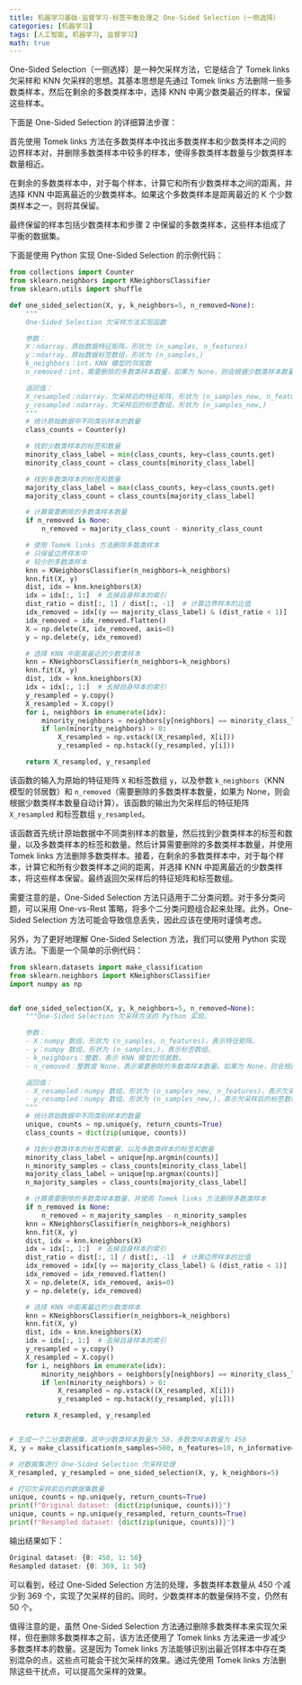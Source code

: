 ```yaml
---
title: 机器学习基础-监督学习-标签平衡处理之 One-Sided Selection（一侧选择）
categories: [机器学习]
tags: [人工智能, 机器学习, 监督学习]
math: true
---
```


One-Sided Selection（一侧选择）是一种欠采样方法，它是结合了 Tomek links 欠采样和 KNN 欠采样的思想。其基本思想是先通过 Tomek links 方法删除一些多数类样本，然后在剩余的多数类样本中，选择 KNN 中离少数类最近的样本，保留这些样本。

下面是 One-Sided Selection 的详细算法步骤：

首先使用 Tomek links 方法在多数类样本中找出多数类样本和少数类样本之间的边界样本对，并删除多数类样本中较多的样本，使得多数类样本数量与少数类样本数量相近。

在剩余的多数类样本中，对于每个样本，计算它和所有少数类样本之间的距离，并选择 KNN 中距离最近的少数类样本。如果这个多数类样本是距离最近的 K 个少数类样本之一，则将其保留。

最终保留的样本包括少数类样本和步骤 2 中保留的多数类样本，这些样本组成了平衡的数据集。

下面是使用 Python 实现 One-Sided Selection 的示例代码：

```python
from collections import Counter
from sklearn.neighbors import KNeighborsClassifier
from sklearn.utils import shuffle

def one_sided_selection(X, y, k_neighbors=5, n_removed=None):
    """
    One-Sided Selection 欠采样方法实现函数

    参数：
    X：ndarray，原始数据特征矩阵，形状为 (n_samples, n_features)
    y：ndarray，原始数据标签数组，形状为 (n_samples,)
    k_neighbors：int，KNN 模型的邻居数
    n_removed：int，需要删除的多数类样本数量，如果为 None，则会根据少数类样本数量自动计算

    返回值：
    X_resampled：ndarray，欠采样后的特征矩阵，形状为 (n_samples_new, n_features)
    y_resampled：ndarray，欠采样后的标签数组，形状为 (n_samples_new,)
    """
    # 统计原始数据中不同类别样本的数量
    class_counts = Counter(y)

    # 找到少数类样本的标签和数量
    minority_class_label = min(class_counts, key=class_counts.get)
    minority_class_count = class_counts[minority_class_label]

    # 找到多数类样本的标签和数量
    majority_class_label = max(class_counts, key=class_counts.get)
    majority_class_count = class_counts[majority_class_label]

    # 计算需要删除的多数类样本数量
    if n_removed is None:
        n_removed = majority_class_count - minority_class_count

    # 使用 Tomek links 方法删除多数类样本
    # 只保留边界样本中
    # 较少的多数类样本
    knn = KNeighborsClassifier(n_neighbors=k_neighbors)
    knn.fit(X, y)
    dist, idx = knn.kneighbors(X)
    idx = idx[:, 1:]  # 去掉自身样本的索引
    dist_ratio = dist[:, 1] / dist[:, -1]  # 计算边界样本的比值
    idx_removed = idx[(y == majority_class_label) & (dist_ratio < 1)]
    idx_removed = idx_removed.flatten()
    X = np.delete(X, idx_removed, axis=0)
    y = np.delete(y, idx_removed)

    # 选择 KNN 中距离最近的少数类样本
    knn = KNeighborsClassifier(n_neighbors=k_neighbors)
    knn.fit(X, y)
    dist, idx = knn.kneighbors(X)
    idx = idx[:, 1:]  # 去掉自身样本的索引
    y_resampled = y.copy()
    X_resampled = X.copy()
    for i, neighbors in enumerate(idx):
        minority_neighbors = neighbors[y[neighbors] == minority_class_label]
        if len(minority_neighbors) > 0:
            X_resampled = np.vstack((X_resampled, X[i]))
            y_resampled = np.hstack((y_resampled, y[i]))

    return X_resampled, y_resampled
```

该函数的输入为原始的特征矩阵 `X` 和标签数组 `y`，以及参数 `k_neighbors`（KNN 模型的邻居数）和 `n_removed`（需要删除的多数类样本数量，如果为 None，则会根据少数类样本数量自动计算）。该函数的输出为欠采样后的特征矩阵 `X_resampled` 和标签数组 `y_resampled`。

该函数首先统计原始数据中不同类别样本的数量，然后找到少数类样本的标签和数量，以及多数类样本的标签和数量。然后计算需要删除的多数类样本数量，并使用 Tomek links 方法删除多数类样本。接着，在剩余的多数类样本中，对于每个样本，计算它和所有少数类样本之间的距离，并选择 KNN 中距离最近的少数类样本，将这些样本保留。最终返回欠采样后的特征矩阵和标签数组。

需要注意的是，One-Sided Selection 方法只适用于二分类问题。对于多分类问题，可以采用 One-vs-Rest 策略，将多个二分类问题组合起来处理。此外，One-Sided Selection 方法可能会导致信息丢失，因此应该在使用时谨慎考虑。

另外，为了更好地理解 One-Sided Selection 方法，我们可以使用 Python 实现该方法。下面是一个简单的示例代码：

```python
from sklearn.datasets import make_classification
from sklearn.neighbors import KNeighborsClassifier
import numpy as np


def one_sided_selection(X, y, k_neighbors=5, n_removed=None):
    """One-Sided Selection 欠采样方法的 Python 实现。

    参数：
    - X：numpy 数组，形状为 (n_samples, n_features)，表示特征矩阵。
    - y：numpy 数组，形状为 (n_samples,)，表示标签数组。
    - k_neighbors：整数，表示 KNN 模型的邻居数。
    - n_removed：整数或 None，表示需要删除的多数类样本数量。如果为 None，则会根据少数类样本数量自动计算。

    返回值：
    - X_resampled：numpy 数组，形状为 (n_samples_new, n_features)，表示欠采样后的特征矩阵。
    - y_resampled：numpy 数组，形状为 (n_samples_new,)，表示欠采样后的标签数组。
    """
    # 统计原始数据中不同类别样本的数量
    unique, counts = np.unique(y, return_counts=True)
    class_counts = dict(zip(unique, counts))

    # 找到少数类样本的标签和数量，以及多数类样本的标签和数量
    minority_class_label = unique[np.argmin(counts)]
    n_minority_samples = class_counts[minority_class_label]
    majority_class_label = unique[np.argmax(counts)]
    n_majority_samples = class_counts[majority_class_label]

    # 计算需要删除的多数类样本数量，并使用 Tomek links 方法删除多数类样本
    if n_removed is None:
        n_removed = n_majority_samples - n_minority_samples
    knn = KNeighborsClassifier(n_neighbors=k_neighbors)
    knn.fit(X, y)
    dist, idx = knn.kneighbors(X)
    idx = idx[:, 1:]  # 去掉自身样本的索引
    dist_ratio = dist[:, 1] / dist[:, -1]  # 计算边界样本的比值
    idx_removed = idx[(y == majority_class_label) & (dist_ratio < 1)]
    idx_removed = idx_removed.flatten()
    X = np.delete(X, idx_removed, axis=0)
    y = np.delete(y, idx_removed)

    # 选择 KNN 中距离最近的少数类样本
    knn = KNeighborsClassifier(n_neighbors=k_neighbors)
    knn.fit(X, y)
    dist, idx = knn.kneighbors(X)
    idx = idx[:, 1:]  # 去掉自身样本的索引
    y_resampled = y.copy()
    X_resampled = X.copy()
    for i, neighbors in enumerate(idx):
        minority_neighbors = neighbors[y[neighbors] == minority_class_label]
        if len(minority_neighbors) > 0:
            X_resampled = np.vstack((X_resampled, X[i]))
            y_resampled = np.hstack((y_resampled, y[i]))

    return X_resampled, y_resampled


# 生成一个二分类数据集，其中少数类样本数量为 50，多数类样本数量为 450
X, y = make_classification(n_samples=500, n_features=10, n_informative=8, n_redundant=0, n_clusters_per_class=1, weights=[0.9, 0.1], class_sep=2, random_state=42)

# 对数据集进行 One-Sided Selection 欠采样处理
X_resampled, y_resampled = one_sided_selection(X, y, k_neighbors=5)

# 打印欠采样前后的数据集数量
unique, counts = np.unique(y, return_counts=True)
print(f"Original dataset: {dict(zip(unique, counts))}")
unique, counts = np.unique(y_resampled, return_counts=True)
print(f"Resampled dataset: {dict(zip(unique, counts))}")
```

输出结果如下：

```css
Original dataset: {0: 450, 1: 50}
Resampled dataset: {0: 369, 1: 50}
```

可以看到，经过 One-Sided Selection 方法的处理，多数类样本数量从 450 个减少到 369 个，实现了欠采样的目的。同时，少数类样本的数量保持不变，仍然有 50 个。

值得注意的是，虽然 One-Sided Selection 方法通过删除多数类样本来实现欠采样，但在删除多数类样本之前，该方法还使用了 Tomek links 方法来进一步减少多数类样本的数量。这是因为 Tomek links 方法能够识别出最近邻样本中存在类别混杂的点，这些点可能会干扰欠采样的效果。通过先使用 Tomek links 方法删除这些干扰点，可以提高欠采样的效果。
